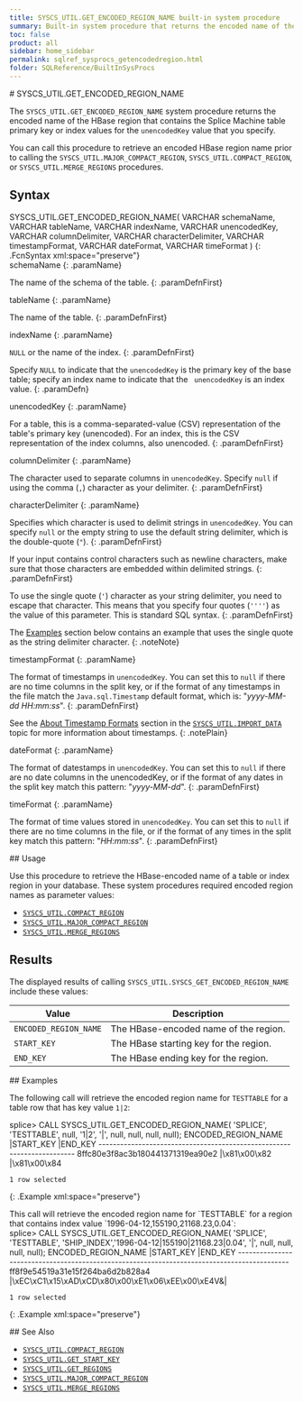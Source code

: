 ```yaml
---
title: SYSCS_UTIL.GET_ENCODED_REGION_NAME built-in system procedure
summary: Built-in system procedure that returns the encoded name of the HBase region that contains the Splice Machine table primary key or index values specified in unencodedKey.
toc: false
product: all
sidebar: home_sidebar
permalink: sqlref_sysprocs_getencodedregion.html
folder: SQLReference/BuiltInSysProcs
---
```

<section>
<div class="TopicContent" data-swiftype-index="true" markdown="1">
# SYSCS_UTIL.GET_ENCODED_REGION_NAME

The `SYSCS_UTIL.GET_ENCODED_REGION_NAME` system procedure returns the
encoded name of the HBase region that contains the Splice Machine table
primary key or index values for the `unencodedKey` value that you
specify.

You can call this procedure to retrieve an encoded HBase region name
prior to calling the `SYSCS_UTIL.MAJOR_COMPACT_REGION`,
`SYSCS_UTIL.COMPACT_REGION`, or `SYSCS_UTIL.MERGE_REGIONS` procedures.

## Syntax

<div class="fcnWrapperWide" markdown="1">
    SYSCS_UTIL.GET_ENCODED_REGION_NAME( VARCHAR schemaName,
                                        VARCHAR tableName,
                                        VARCHAR indexName,
                                        VARCHAR unencodedKey,
                                        VARCHAR columnDelimiter,
                                        VARCHAR characterDelimiter,
                                        VARCHAR timestampFormat,
                                        VARCHAR dateFormat,
                                        VARCHAR timeFormat )
{: .FcnSyntax xml:space="preserve"}

</div>
<div class="paramList" markdown="1">
schemaName
{: .paramName}

The name of the schema of the table.
{: .paramDefnFirst}

tableName
{: .paramName}

The name of the table.
{: .paramDefnFirst}

indexName
{: .paramName}

`NULL` or the name of the index.
{: .paramDefnFirst}

Specify `NULL` to indicate that the `unencodedKey` is the primary key of
the base table; specify an index name to indicate that the `
unencodedKey` is an index value.
{: .paramDefn}

unencodedKey
{: .paramName}

For a table, this is a comma-separated-value (CSV) representation of the
table's primary key (unencoded). For an index, this is the CSV
representation of the index columns, also unencoded.
{: .paramDefnFirst}

columnDelimiter
{: .paramName}

The character used to separate columns in `unencodedKey`. Specify `null`
if using the comma (`,`) character as your delimiter.
{: .paramDefnFirst}

characterDelimiter
{: .paramName}

Specifies which character is used to delimit strings in `unencodedKey`.
You can specify `null` or the empty string to use the default string
delimiter, which is the double-quote (`"`).
{: .paramDefnFirst}

If your input contains control characters such as newline characters,
make sure that those characters are embedded within delimited strings.
{: .paramDefnFirst}

To use the single quote (`'`) character as your string delimiter, you
need to escape that character. This means that you specify four quotes
(`''''`) as the value of this parameter. This is standard SQL syntax.
{: .paramDefnFirst}

The [Examples](#Examples) section below contains an example that uses
the single quote as the string delimiter character.
{: .noteNote}

timestampFormat
{: .paramName}

The format of timestamps in `unencodedKey`. You can set this to `null`
if there are no time columns in the split key, or if the format of any
timestamps in the file match the `Java.sql.Timestamp` default format,
which is: "*yyyy-MM-dd HH:mm:ss*".
{: .paramDefnFirst}

See the [About Timestamp Formats](#TimestampFormats) section in the
[`SYSCS_UTIL.IMPORT_DATA`](sqlref_sysprocs_importdata.html) topic for
more information about timestamps.
{: .notePlain}

dateFormat
{: .paramName}

The format of datestamps in `unencodedKey`. You can set this to `null`
if there are no date columns in the unencodedKey, or if the format of
any dates in the split key match this pattern: "*yyyy-MM-dd*".
{: .paramDefnFirst}

timeFormat
{: .paramName}

The format of time values stored in `unencodedKey`. You can set this to
`null` if there are no time columns in the file, or if the format of any
times in the split key match this pattern: "*HH:mm:ss*".
{: .paramDefnFirst}

</div>
## Usage

Use this procedure to retrieve the HBase-encoded name of a table or
index region in your database. These system procedures required encoded
region names as parameter values:

* [`SYSCS_UTIL.COMPACT_REGION`](sqlref_sysprocs_compactregion.html)
* [`SYSCS_UTIL.MAJOR_COMPACT_REGION`](sqlref_sysprocs_majorcompactregion.html)
* [`SYSCS_UTIL.MERGE_REGIONS`](sqlref_sysprocs_mergeregions.html)

## Results

The displayed results of calling
`SYSCS_UTIL.SYSCS_GET_ENCODED_REGION_NAME` include these values:

<table summary=" summary=&quot;Columns in Get_Encoded_Region_Name results display&quot;">
                <col />
                <col />
                <thead>
                    <tr>
                        <th>Value</th>
                        <th>Description</th>
                    </tr>
                </thead>
                <tbody>
                    <tr>
                        <td><code>ENCODED_REGION_NAME</code></td>
                        <td>The HBase-encoded name of the region.</td>
                    </tr>
                    <tr>
                        <td><code>START_KEY</code></td>
                        <td>The HBase starting key for the region.</td>
                    </tr>
                    <tr>
                        <td><code>END_KEY</code></td>
                        <td>The HBase ending key for the region.</td>
                    </tr>
                </tbody>
            </table>
## Examples

The following call will retrieve the encoded region name for `TESTTABLE`
for a table row that has key value `1|2`:

<div class="preWrapperWide" markdown="1">
    splice> CALL SYSCS_UTIL.GET_ENCODED_REGION_NAME(
                    'SPLICE', 'TESTTABLE', null, '1|2', '|', null, null, null, null);
    ENCODED_REGION_NAME                     |START_KEY      |END_KEY
    -----------------------------------------------------------------------
    8ffc80e3f8ac3b180441371319ea90e2        |\x81\x00\x82   |\x81\x00\x84

    1 row selected
{: .Example xml:space="preserve"}

</div>
This call will retrieve the encoded region name for `TESTTABLE` for a
region that contains index value `1996-04-12,155190,21168.23,0.04`:

<div class="preWrapperWide" markdown="1">
    splice> CALL SYSCS_UTIL.GET_ENCODED_REGION_NAME(
                    'SPLICE', 'TESTTABLE', 'SHIP_INDEX','1996-04-12|155190|21168.23|0.04',
                    '|', null, null, null, null);
    ENCODED_REGION_NAME              |START_KEY                                         |END_KEY
    --------------------------------------------------------------------------------------------
    ff8f9e54519a31e15f264ba6d2b828a4 |\xEC\xC1\x15\xAD\xCD\x80\x00\xE1\x06\xEE\x00\xE4V&|

    1 row selected
{: .Example xml:space="preserve"}

</div>
## See Also

* [`SYSCS_UTIL.COMPACT_REGION`](sqlref_sysprocs_compactregion.html)
* [`SYSCS_UTIL.GET_START_KEY`](sqlref_sysprocs_getstartkey.html)
* [`SYSCS_UTIL.GET_REGIONS`](sqlref_sysprocs_getregions.html)
* [`SYSCS_UTIL.MAJOR_COMPACT_REGION`](sqlref_sysprocs_majorcompactregion.html)
* [`SYSCS_UTIL.MERGE_REGIONS`](sqlref_sysprocs_mergeregions.html)

</div>
</section>
